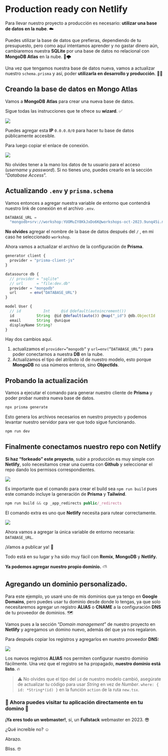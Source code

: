 # Production ready con Netlify

Para llevar nuestro proyecto a producción es necesario: **utilizar una base de datos en la nube**. ☁️

Puedes utilizar la base de datos que prefieras, dependiendo de tu presupuesto, pero como aquí intentamos aprender y no gastar dinero aún, cambiaremos nuestra **SQLite** por una base de datos no relacional con **MongoDB Atlas** en la nube. 🌱🌩️

Una vez que tengamos nuestra base de datos nueva, vamos a actualizar nuestro `schema.prisma` y así, poder **utilizarla en desarrollo y producción**. 💪🏻

## Creando la base de datos en Mongo Atlas

Vamos a **MongoDB** **Atlas** para crear una nueva base de datos.

Sigue todas las instrucciones que te ofrece su **wizard**. ✅

![](https://i.imgur.com/qG5xwbx.png)

Puedes agregar esta **IP** `0.0.0.0/0` para hacer tu base de datos públicamente accesible.

Para luego copiar el enlace de conexión.

![](https://i.imgur.com/DyBGsKE.png)

No olvides tener a la mano los datos de tu usuario para el acceso (_username_ y _password_). Si no tienes uno, puedes crearlo en la sección “_Database Access_”.

## Actualizando `.env` y `prisma.schema`

Vamos entonces a agregar nuestra variable de entorno que contendrá nuestro link de conexión en el archivo `.env`.

```jsx
DATABASE_URL =
  "mongodb+srv://workshop:YUOMuIY8KkJxDo6K@workshops-oct-2023.9unq45i.mongodb.net/workshop?retryWrites=true&w=majority";
```

**No olvides** agregar el nombre de la base de datos después del `/` , en mi caso he seleccionado `workshop`.

Ahora vamos a actualizar el archivo de la configuración de **Prisma**.

```jsx
generator client {
  provider = "prisma-client-js"
}

datasource db {
  // provider = "sqlite"
  // url      = "file:dev.db"
  provider = "mongodb"
  url      = env("DATABASE_URL")
}

model User {
  // id          Int     @id @default(autoincrement())
  id          String  @id @default(auto()) @map("_id") @db.ObjectId
  email       String  @unique
  displayName String?
}
```

Hay dos cambios aquí.

1. actualizamos el `provider=”mongodb”` y `url=env(”DATABASE_URL”)` para poder conectarnos a nuestra **DB** en la nube.
2. Actualizamos el tipo del atributo id de nuestro modelo, esto porque **MongoDB** no usa números enteros, sino **ObjectIds**.

## Probando la actualización

Vamos a ejecutar el comando para generar nuestro cliente de **Prisma** y poder probar nuestra nueva base de datos.

```jsx
npx prisma generate
```

Esto genera los archivos necesarios en nuestro proyecto y podemos levantar nuestro servidor para ver que todo sigue funcionando.

```jsx
npm run dev
```

## Finalmente conectamos nuestro repo con Netlify

**Si haz “forkeado” este proyecto**, subir a producción es muy simple con **Netlify**, solo necesitamos crear una cuenta con **Github** y seleccionar el repo dando los permisos correspondientes.

![](https://i.imgur.com/y9D6s6w.png)

Es importante que el comando para crear el build sea `npm run build` pues este comando incluye la generación de **Prisma** y **Tailwind**.

```jsx
npm run build && cp _app_redirects public/_redirects
```

El comando extra es uno que **Netlify** necesita para rutear correctamente.

![](https://i.imgur.com/gcDWZos.png)

Ahora vamos a agregar la única variable de entorno necesaria: `DATABASE_URL`.

¡Vamos a publicar ya! 🚀

Todo está en su lugar y ha sido muy fácil con **Remix**, **MongoDB** y **Netlify.**

**Ya podemos agregar nuestro propio dominio.** ⛅️

## Agregando un dominio personalizado.

Para este ejemplo, yo usaré uno de mis dominios que ya tengo en **Google** **Domains**, pero puedes usar tu dominio desde donde lo tengas, ya que solo necesitaremos agregar un registro **ALIAS** o **CNAME** a la configuración **DNS** de tu proveedor de dominios. 🗺️

Vamos pues a la sección “_Domain management_” de nuestro proyecto en **Netlify** y agregamos un domino nuevo, además del que ya nos regalaron.

Para después copiar los registros y agregarlos en nuestro proveedor **DNS:**

![](https://i.imgur.com/MdZvT3F.png)

Los nuevos registros **ALIAS** nos permiten configurar nuestro dominio fácilmente. Una vez que el registro se ha propagado, **nuestro dominio está listo**. 🔥

> ⚠️ No olvides que el tipo del `id` de nuestro modelo cambió, asegúrate de actualizar tu código para usar _String_ en vez de _Number_. `where: { id: *String*(id) }` en la función `action` de la ruta `new.tsx`.

### 🤩 Ahora puedes visitar tu aplicación directamente en tu domino 🥳

**¡Ya eres todo un webmaster!**, sí, un **Fullstack** webmaster en 2023. 😎

¿Qué increíble no? ☺️

Abrazo.

Bliss. 🤓
